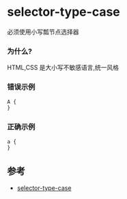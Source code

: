 # selector-type-case

必须使用小写瓢节点选择器

### 为什么?

HTML,CSS 是大小写不敏感语言,统一风格

### 错误示例

```scss
A {
}
```

### 正确示例

```scss
a {
}
```

## 参考

- [selector-type-case](https://stylelint.io/user-guide/rules/list/selector-type-case)
